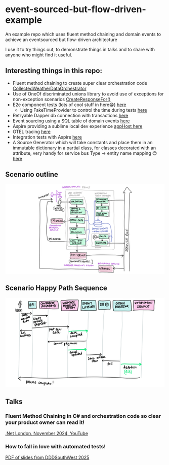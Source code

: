 # event-sourced-but-flow-driven-example

An example repo which uses fluent method chaining and domain events to achieve an eventsourced but flow-driven architecture

I use it to try things out, to demonstrate things in talks and to share with anyone who might find it useful.

## Interesting things in this repo:

- Fluent method chaining to create super clear orchestration code [CollectedWeatherDataOrchestrator](./src/WeatherApp.Application/Orchestration/CollectedWeatherDataOrchestrator.cs)
- Use of OneOf discriminated unions library to avoid use of exceptions for non-exception scenarios [CreateResponseFor()](./src/WeatherApp.API/Program.cs#65)
- E2e component tests (lots of cool stuff in here😁) [here](./tests/WeatherApp.Tests/)
    - Using FakeTimeProvider to control the time during tests [here](./tests/WeatherApp.Tests/ComponentTestFixture.cs#52)
- Retryable Dapper db connection with transactions [here](./src/WeatherApp.Infrastructure/RetryableDapperConnection/)
- Event sourcing using a SQL table of domain events [here](./src/WeatherApp.Domain/EventSourcing/)
- Aspire providing a sublime local dev experience [appHost here](./AppHost/Program.cs)
- OTEL tracing [here](./src/WeatherApp.Infrastructure/Outbox/OutboxDispatcherHostedService.cs#107)
- Integration tests with Aspire [here](./tests/WeatherApp.Tests.Aspire.Integration/WeatherAppAspireIntegrationTests.cs#43)
- A Source Generator which will take constants and place them in an immutable dictionary in a partial class, for classes decorated with an attribute, very handy for service bus Type -> entity name mapping 😊 [here](./src/WeatherApp.SourceGenerators/AutoGenerateImmutableDictionyFromConstantsGenerator.cs)

## Scenario outline

![scenario components](./notebooks/media/complex-scenario.png)

## Scenario Happy Path Sequence

![scenario happy path sequence](./notebooks/media/scenario-sequence.png)

## Talks

### Fluent Method Chaining in C# and orchestration code so clear your product owner can read it!

[.Net London, November 2024, YouTube](https://www.youtube.com/watch?v=1Yf5zN_iR5Q)

### How to fall in love with automated tests!

[PDF of slides from DDDSouthWest 2025](./notebooks/media/How%20to%20fall%20in%20love%20with%20automated%20tests!.pdf)